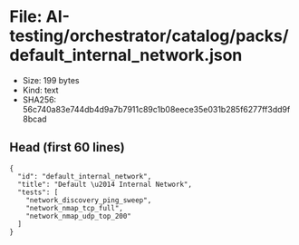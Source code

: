 # File: AI-testing/orchestrator/catalog/packs/default_internal_network.json

- Size: 199 bytes
- Kind: text
- SHA256: 56c740a83e744db4d9a7b7911c89c1b08eece35e031b285f6277ff3dd9f8bcad

## Head (first 60 lines)

```
{
  "id": "default_internal_network",
  "title": "Default \u2014 Internal Network",
  "tests": [
    "network_discovery_ping_sweep",
    "network_nmap_tcp_full",
    "network_nmap_udp_top_200"
  ]
}
```

